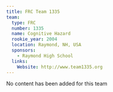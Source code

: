 ```yaml
---
title: FRC Team 1335
team:
  type: FRC
  number: 1335
  name: Cognitive Hazard
  rookie_year: 2004
  location: Raymond, NH, USA
  sponsors:
    - Raymond High School
  links:
    Website: http://www.team1335.org
---
```

No content has been added for this team